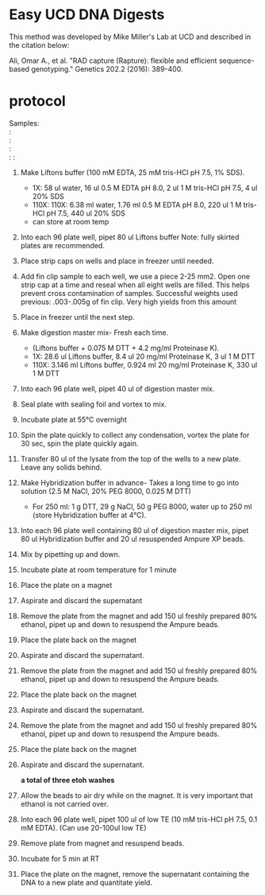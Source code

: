 # Easy UCD DNA Digests

This method was developed by Mike Miller's Lab at UCD and described in the citation below:

Ali, Omar A., et al. "RAD capture (Rapture): flexible and efficient sequence-based genotyping." Genetics 202.2 (2016): 389-400.

# protocol

Samples:  
:  
:  
:  
:
:  
  
1. Make Liftons buffer (100 mM EDTA, 25 mM tris-HCl pH 7.5, 1% SDS).
	- 1X: 58 ul water, 16 ul 0.5 M EDTA pH 8.0, 2 ul 1 M tris-HCl pH 7.5, 4 ul 20% SDS
	- 110X: 110X: 6.38 ml water, 1.76 ml 0.5 M EDTA pH 8.0, 220 ul 1 M tris-HCl pH 7.5, 440 ul 20% SDS
	- can store at room temp 

2. Into each 96 plate well, pipet 80 ul Liftons buffer Note: fully skirted plates are recommended.

3. Place strip caps on wells and place in freezer until needed.

4. Add fin clip sample to each well, we use a piece 2-25 mm2. Open one strip cap at a time and reseal when all eight wells are filled. This helps prevent cross contamination of samples. Successful weights used previous: .003-.005g of fin clip. Very high yields from this amount

5. Place in freezer until the next step.

6. Make digestion master mix- Fresh each time. 
	- (Liftons buffer + 0.075 M DTT + 4.2 mg/ml Proteinase K).
	- 1X:  28.6 ul Liftons buffer, 8.4 ul 20 mg/ml Proteinase K, 3 ul 1 M DTT
	- 110X: 3.146 ml Liftons buffer, 0.924 ml 20 mg/ml Proteinase K, 330 ul 1 M DTT

7. Into each 96 plate well, pipet 40 ul of digestion master mix.

8. Seal plate with sealing foil and vortex to mix.

9. Incubate plate at 55°C overnight

10. Spin the plate quickly to collect any condensation, vortex the plate for 30 sec, spin the plate quickly again.

11. Transfer 80 ul of the lysate from the top of the wells to a new plate. Leave any solids behind.

12. Make Hybridization buffer in advance- Takes a long time to go into solution (2.5 M NaCl, 20% PEG 8000, 0.025 M DTT)
	- For 250 ml: 1 g DTT, 29 g NaCl, 50 g PEG 8000, water up to 250 ml (store Hybridization buffer at 4°C).

13. Into each 96 plate well containing 80 ul of digestion master mix, pipet 80 ul Hybridization buffer and 20 ul resuspended Ampure XP beads.

14. Mix by pipetting up and down.

15. Incubate plate at room temperature for 1 minute

16. Place the plate on a magnet

17. Aspirate and discard the supernatant

18. Remove the plate from the magnet and add 150 ul freshly prepared 80% ethanol, pipet up and down to resuspend the Ampure beads.

19. Place the plate back on the magnet

20. Aspirate and discard the supernatant.

21. Remove the plate from the magnet and add 150 ul freshly prepared 80% ethanol, pipet up and down to resuspend the Ampure beads.

22. Place the plate back on the magnet

23. Aspirate and discard the supernatant.

24. Remove the plate from the magnet and add 150 ul freshly prepared 80% ethanol, pipet up and down to resuspend the Ampure beads.

25. Place the plate back on the magnet

26. Aspirate and discard the supernatant. 

	__a total of three etoh washes__

27. Allow the beads to air dry while on the magnet. It is very important that ethanol is not carried over. 

28. Into each 96 plate well, pipet 100 ul of low TE (10 mM tris-HCl pH 7.5, 0.1 mM EDTA). (Can use 20-100ul low TE)

29. Remove plate from magnet and resuspend beads.

30. Incubate for 5 min at RT

31. Place the plate on the magnet, remove the supernatant containing the DNA to a new plate and quantitate yield.
